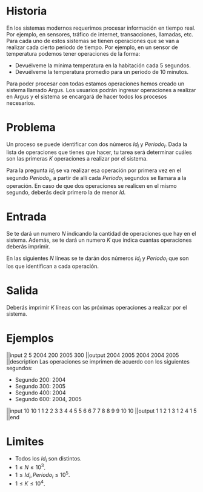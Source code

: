 # Historia

En los sistemas modernos requerimos procesar información en tiempo real. Por ejemplo, en sensores, tráfico de internet, transacciones, llamadas, etc. Para cada uno de estos sistemas se tienen operaciones que se van a realizar cada cierto periodo de tiempo. Por ejemplo, en un sensor de temperatura podemos tener operaciones de la forma:

- Devuélveme la mínima temperatura en la habitación cada 5 segundos.
- Devuélveme la temperatura promedio para un periodo de 10 minutos.

Para poder procesar con todas estamos operaciones hemos creado un sistema llamado Argus. Los usuarios podrán ingresar operaciones a realizar en Argus y el sistema se encargará de hacer todos los procesos necesarios. 

# Problema

Un proceso se puede identificar con dos números $Id_i$ y $Periodo_i$. Dada la lista de operaciones que tienes que hacer, tu tarea será determinar cuáles son las primeras $K$ operaciones a realizar por el sistema.

Para la pregunta $Id_i$ se va realizar esa operación por primera vez en el segundo $Periodo_i$, a partir de allí cada $Periodo_i$ segundos se llamara a la operación. En caso de que dos operaciones se realicen en el mismo segundo, deberás decir primero la de menor $Id$.

# Entrada

Se te dará un numero $N$ indicando la cantidad de operaciones que hay en el sistema. Además, se te dará un numero $K$ que indica cuantas operaciones deberás imprimir.

En las siguientes $N$ líneas se te darán dos números $Id_i$ y $Periodo_i$ que son los que identifican a cada operación.

# Salida

Deberás imprimir $K$ líneas con las próximas operaciones a realizar por el sistema.

# Ejemplos

||input
2 5
2004 200
2005 300
||output
2004
2005
2004
2004
2005
||description
Las operaciones se imprimen de acuerdo con los siguientes segundos:

- Segundo $200$: 2004
- Segundo $300$: 2005
- Segundo $400$: 2004
- Segundo $600$: 2004, 2005

||input
10 10
1 1
2 2
3 3
4 4
5 5
6 6
7 7
8 8
9 9
10 10
||output
1
1
2
1
3
1
2
4
1
5
||end

# Limites

- Todos los $Id_i$ son distintos.
- $1 \leq N \leq 10^3$.
- $1 \leq Id_i, Periodo_i \leq 10^5$.
- $1 \leq K \leq 10^4$.